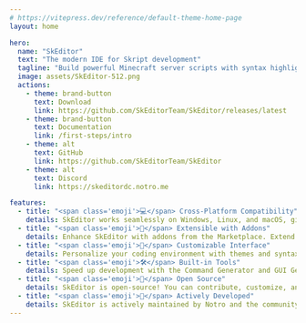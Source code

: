 ```yaml
---
# https://vitepress.dev/reference/default-theme-home-page
layout: home

hero:
  name: "SkEditor"
  text: "The modern IDE for Skript development"
  tagline: "Build powerful Minecraft server scripts with syntax highlighting, visual tools, and community features. Free, cross-platform and open-source."
  image: assets/SkEditor-512.png
  actions:
    - theme: brand-button
      text: Download
      link: https://github.com/SkEditorTeam/SkEditor/releases/latest
    - theme: brand-button
      text: Documentation
      link: /first-steps/intro
    - theme: alt
      text: GitHub
      link: https://github.com/SkEditorTeam/SkEditor
    - theme: alt
      text: Discord
      link: https://skeditordc.notro.me

features:
  - title: "<span class='emoji'>💻</span> Cross-Platform Compatibility"
    details: SkEditor works seamlessly on Windows, Linux, and macOS, giving you the freedom to code on your preferred operating system.
  - title: "<span class='emoji'>🧩</span> Extensible with Addons"
    details: Enhance SkEditor with addons from the Marketplace. Extend its functionality with useful tools like the Analyzer.
  - title: "<span class='emoji'>🎨</span> Customizable Interface"
    details: Personalize your coding environment with themes and syntax highlighting from the Marketplace. Make SkEditor truly yours!
  - title: "<span class='emoji'>🛠️</span> Built-in Tools"
    details: Speed up development with the Command Generator and GUI Generator. Quickly reference Skript documentation with the Documentation Tab.
  - title: "<span class='emoji'>🤝</span> Open Source"
    details: SkEditor is open-source! You can contribute, customize, and help improve it for everyone. Check out the code on GitHub!
  - title: "<span class='emoji'>🚀</span> Actively Developed"
    details: SkEditor is actively maintained by Notro and the community, ensuring continuous improvements, bug fixes, and new features.
---
```


